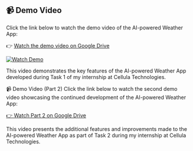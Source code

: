 ## 📹 Demo Video

Click the link below to watch the demo video of the AI-powered Weather App:

👉 [Watch the demo video on Google Drive](https://drive.google.com/file/d/1Clnel-RKT5xC49GFX_z-9eQL-UUx0xXb/view?usp=drive_link)

[![Watch Demo](https://img.shields.io/badge/Watch%20Demo-Google%20Drive-blue?logo=google-drive)](https://drive.google.com/file/d/1Clnel-RKT5xC49GFX_z-9eQL-UUx0xXb/view?usp=drive_link)

This video demonstrates the key features of the AI-powered Weather App developed during Task 1 of my internship at Cellula Technologies.

📹 Demo Video (Part 2)
Click the link below to watch the second demo video showcasing the continued development of the AI-powered Weather App:

[👉 Watch Part 2 on Google Drive](https://drive.google.com/file/d/1dAo5Wh5-QkMMZWzTbS24d4NrfLX3z8D5/view?usp=drive_link)

This video presents the additional features and improvements made to the AI-powered Weather App as part of Task 2 during my internship at Cellula Technologies.
